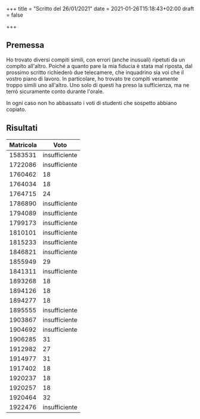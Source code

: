 +++
title = "Scritto del 26/01/2021"
date = 2021-01-26T15:18:43+02:00
draft = false

+++

## Premessa

Ho trovato diversi compiti simili, con errori (anche inusuali) ripetuti da un compito all'altro. Poiché a quanto pare la mia fiducia è stata mal riposta, dal prossimo scritto richiederò due telecamere, che inquadrino sia voi che il vostro piano di lavoro. In particolare, ho trovato tre compiti veramente troppo simili uno all'altro. Uno solo di questi ha preso la sufficienza, ma ne terrò sicuramente conto durante l'orale.

In ogni caso non ho abbassato i voti di studenti che sospetto abbiano copiato.

## Risultati

| Matricola | Voto          |
| --------- | ------------- |
|1583531|insufficiente|
|1722086|insufficiente|
|1760462|18|
|1764034|18|
|1764715|24|
|1786890|insufficiente|
|1794089|insufficiente|
|1799173|insufficiente|
|1810101|insufficiente|
|1815233|insufficiente|
|1846821|insufficiente|
|1855949|29|
|1841311|insufficiente|
|1893268|18|
|1894126|18|
|1894277|18|
|1895555|insufficiente|
|1903867|insufficiente|
|1904692|insufficiente|
|1906285|31|
|1912982|27|
|1914977|31|
|1917402|18|
|1920237|18|
|1920257|18|
|1920464|32|
|1922476|insufficiente|
